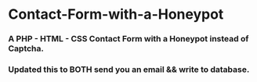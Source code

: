 # Contact-Form-with-a-Honeypot
### A PHP - HTML - CSS Contact Form with a Honeypot instead of Captcha.

### Updated this to BOTH send you an email && write to database.
